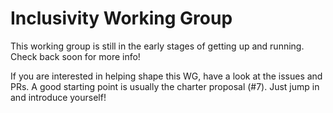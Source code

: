 # Inclusivity Working Group

This working group is still in the early stages of getting up and running. Check back soon for more info!

If you are interested in helping shape this WG, have a look at the issues and PRs. A good starting point is usually the charter proposal (#7). Just jump in and introduce yourself!

